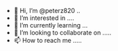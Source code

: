 - 👋 Hi, I’m @peterz820 ..
- 👀 I’m interested in ....
- 🌱 I’m currently learning ...
- 💞️ I’m looking to collaborate on .....
- 📫 How to reach me .....

<!---
peterz820/peterz820 is a ✨ special ✨ repository because its `README.md` (this file) appears on your GitHub profile.
You can click the Preview link to take a look at your changes.
--->
